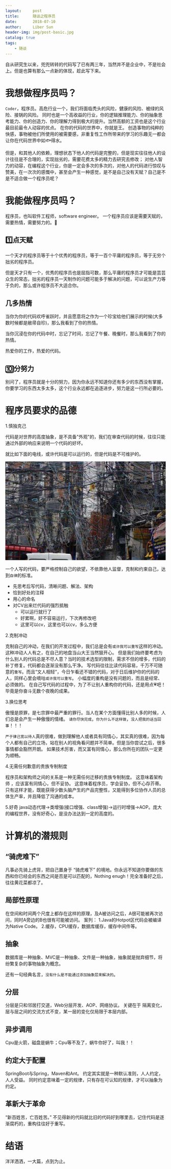 ```yaml
---
layout:     post
title:      随谈之程序员
date:       2018-07-10
author:     Liber Sun
header-img: img/post-basic.jpg
catalog: true
tags:
    - 随谈
---
```


自从研究生以来，兜兜转转的代码写了已有两三年，当然并不是企业中，不是社会上。但是也算有那么一点新的体现，趁此写下来。

# 我想做程序员吗？

`Coder`，程序员。高危行业一个，我们将面临秃头的风险，健康的风险、被绿的风险、接锅的风险。
同时也是一个高收益的行业，你的逻辑推理能力、你的抽象思考能力、你的创造力、你的理解力得到极大的提升。当然高额的工资也是这个行业最目前最令人动容的优点。
在你的代码的世界中，你就是王。
创造事物的纯粹的快感，事物被他们所使用的被需要感，非重复性工作所带来的学习的乐趣无一都会让你在代码世界中如🐟得水。

但是，和其他人的依赖，理想状态下他人的代码是完整的，但是现实往往他人的设计往往是不合理的，实现拙劣的，需要花费太多的精力去研究去修改；
对他人智力的动容，在编程这个行业，你是一定会多次的多次的，对他人的代码进行惊叹与赞美，在一次次的感慨中，甚至会产生一种感觉，是不是自己没有天赋？自己是不是不适合做一个程序员呢？

# 我能做程序员吗？

程序员，也叫软件工程师，software engineer。
一个程序员应该是需要天赋的，需要热情，需要努力的。🥕

## 1️⃣点天赋

一个天才的程序员等于十个优秀的程序员，等于一百个平庸的程序员，等于无穷个拙劣的程序员。

但是天才只有一个，优秀的程序员也是屈指可数，那么平庸的程序员才可能是芸芸众生的常态，拙劣的程序员一天制作的问题可能多于解决的问题，可以说生产力等于负的，那么或许程序员不大适合你。


## 几多热情

当你为你的代码欢呼雀跃时，并且愿意将之作为一个珍宝给他们展示的时候(大多数时候都是敝帚自珍)，那么我看到了你的热情。

当你沉浸在你的代码中时，忘记了时间，忘记了午餐、晚餐时，那么我看到了你的热情。

热爱你的工作，热爱的代码。

## :keycap_ten:分努力

别问了，程序员就是十分的努力，因为你永远不知道你还有多少的东西没有掌握，你要学习的东西太多太多，这个行业永远都在追逐进步，努力是这一行所必要的。

# 程序员要求的品德

1.慎独克己

  代码是对世界的高度抽象，是不具备"外观"的，我们在审查代码的时候，往往只能通过外部的响应来说明一个代码的好坏。

  就比如下面的电线，或许代码是可以运行的，但是代码是不可维护的。

  ![混乱电线](https://raw.githubusercontent.com/sunlingzhiliber/imgstore/master/20190611171237.png)

  一个人写的代码，要严格控制自己的欲望，不依靠他人监督，克制和约束自己，达到`自律`的标准。

  - 先思考后写代码，清晰问题、解法、架构
  - 恰到好处的注释
  - 用心的命名
  - 对CV出来烂代码的强烈抵触
    - 可以运行就行了
    - 好累啊，好不容易运行，下次再修改吧
    - 这里可以cv，这里也可以cv，多么方便 

2.克制冲动

  克制自己的冲动，在我们的开发过程中，我们总是会有`或许我可以重写`这样的冲动。
  这种冲动人人有之，在自己的地盘当山大王当然狠开心。
  但是我们始终要考虑为什么别人的代码总是不尽人意？当时的技术选型的限制，需求不但的增多，代码的补丁修复。代码都会逐渐没有那么干净。
  写代码往往比读代码容易，千万不可随意的`重写`。而且“文人相轻”，今日乍看还不错的代码，对于日后维护你的代码的人，同样心里会嘀咕`或许我可以重写`。
  小幅度的重构是没有问题的，而且是经常、必须做的。
  在自己写代码的过程中，为了不让别人重构你的代码，还是用点💗吧！毕竟是你奋斗无数个夜晚的成果。

3.换位思考

  傲慢是原罪，是七宗罪中最严重的罪行。当人在某个方面懂得比别人多的时候，人们总是会产生一种傲慢的情绪。
  `请你尽快完成`，`你为什么不这样做`，`没人把我的话当回事`！！！

  `严于律己宽以待人`真的很难，做到理解他人或者具有同情心，其实真的很难，因为每个人都有自己的立场，站在别人的视角看问题并不简单。但是当你尝试之后，很多事情都会豁然开朗。
  如果技术厉害，而又富有同情心，那么你所在的团队一定更为顺畅。

4.无需任何歉意的贵族专制制度
  
  程序员和架构师之间的关系是一种无需任何迁移的贵族专制制度。
  这意味着架构师 ，应该富有同情心，但不妥协。
  这意味着程序员，学会妥协，但不心存芥蒂。
  只有这样才能，既能获得少数头脑产生的产品完整性，又能得到多位协作人员的总体生产率，并且降低了沟通的成本。

5.好奇
  java动态代理->类增强(接口增强、class增强)->运行时增强->AOP。庞大的编程世界，没有好奇心，是没办法达到一定的高度的。

# 计算机的潜规则

## “骑虎难下”

凡事必先骑上虎背，把自己置身于 “骑虎难下” 的境地。你永远不知道你要做的东西和你已经会的东西之间是否是可以匹配的，Nothing enugh！完全准备好之后，往往黄花菜都凉了。

## 局部性原理

在空间和时间两个尺度上都存在这样的原理，及A被访问之后，A很可能被再次访问，同时A旁边的B也很有可能被访问。
案列： 
1.Java的Hotpot区代码会被编译为Native Code。
2.缓存，CPU缓存，数据库缓存，缓存中间件等。

## 抽象

数据库是一种抽象、MVC是一种抽象、文件是一种抽象，抽象就是抛弃细节，将纷繁复杂的事物抽象为概念。

还有一句经典名言，`没有什么是不能通过添加抽象层来解决的`。

## 分层

分层是只和邻居打交道，Web分层开发、AOP、网络协议。
关键在于 隔离变化，层与层之间的交流方式不变，某一层的变化仅局限于本层内部。

## 异步调用

Cpu是火箭，磁盘是蜗牛；Cpu等不及了，蜗牛你好了，叫我！！

## 约定大于配置

SpringBoot与Spring，Maven和Ant。
约定其实就是一种默认准则，人人约定，人人受益。
同时约定意味着一定的规律，只有存在可认知的规律，才可以抽象为约定。

## 革新大于革命

“新百姓苦，亡百姓苦。”
不见得新的代码就比旧的代码好到哪里去，记住代码是逐渐腐朽的，重构往往好于重写。

# 结语

洋洋洒洒，一大篇，点到为止。